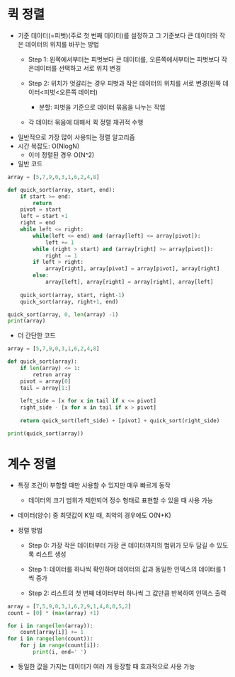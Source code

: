 # 퀵 정렬

- 기준 데이터(=피벗)(주로 첫 번째 데이터)를 설정하고 그 기준보다 큰 데이터와 작은 데이터의 위치를 바꾸는 방법
  - Step 1:  왼쪽에서부터는 피벗보다 큰 데이터를, 오른쪽에서부터는 피벗보다 작은데이터를 선택하고 서로 위치 변경
  - Step 2: 위치가 엇갈리는 경우 피벗과 작은 데이터의 위치를 서로 변경(왼쪽 데이터<피벗<오른쪽 데이터)
    - 분할: 피벗을 기준으로 데이터 묶음을 나누는 작업

  - 각 데이터 묶음에 대해서 퀵 정렬 재귀적 수행
- 일반적으로 가장 많이 사용되는 정렬 알고리즘
- 시간 복잡도: O(NlogN)
  - 이미 정렬된 경우 O(N^2) 
- 일반 코드

```python
array = [5,7,9,0,3,1,6,2,4,8]

def quick_sort(array, start, end):
    if start >= end:
        return
    pivot = start
    left = start +1
    right = end
    while left <= right:
        while(left <= end) and (array[left] <= array[pivot]):
            left += 1
        while (right > start) and (array[right] >= array[pivot]):
            right -= 1
        if left > right:
            array[right], array[pivot] = array[pivot], array[right]
        else:
            array[left], array[right] = array[right], array[left]
    
    quick_sort(array, start, right-1)
    quick_sort(array, right+1, end)

quick_sort(array, 0, len(array) -1)
print(array)
```

- 더 간단한 코드

```python
array = [5,7,9,0,3,1,6,2,4,8]

def quick_sort(array):
    if len(array) <= 1:
        retrun array
    pivot = array[0]
    tail = array[1:]
    
    left_side = [x for x in tail if x <= pivot]
    right_side - [x for x in tail if x > pivot]
    
    return quick_sort(left_side) + [pivot] + quick_sort(right_side)

print(quick_sort(array))
```

# 계수 정렬

- 특정 조건이 부합할 때만 사용할 수 있지만 매우 빠르게 동작

  - 데이터의 크기 범위가 제한되어 정수 형태로 표현할 수 있을 때 사용 가능

- 데이터(양수) 중 최댓값이 K일 때, 최악의 경우에도 O(N+K)

- 정렬 방법

  - Step 0: 가장 작은 데이터부터 가장 큰 데이터까지의 범위가 모두 담길 수 있도록 리스트 생성

  - Step 1: 데이터를 하나씩 확인하며 데이터의 값과 동일한 인덱스의 데이터를 1씩 증가
  - Step 2: 리스트의 첫 번째 데이터부터 하나씩 그 값만큼 반복하여 인덱스 출력

```python
array = [7,5,9,0,3,1,6,2,9,1,4,8,0,5,2]
count = [0] * (max(array) +1)

for i in range(len(array)):
    count[array[i]] += 1
for i in range(len(count)):
    for j in range(count[i]):
        print(i, end=' ')
```

- 동일한 값을 가지는 데이터가 여러 개 등장할 때 효과적으로 사용 가능
